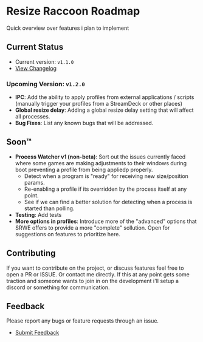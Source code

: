 # Resize Raccoon Roadmap

Quick overview over features i plan to implement

## Current Status
- Current version: `v1.1.0`
- [View Changelog](./CHANGELOG.md)

### Upcoming Version: `v1.2.0`
- **IPC**: Add the ability to apply profiles from external applications / scripts (manually trigger your profiles from a StreamDeck or other places)
- **Global resize delay**: Adding a global resize delay setting that will affect all processes.
- **Bug Fixes**: List any known bugs that will be addressed.

## Soon™
- **Process Watcher v1 (non-beta)**: Sort out the issues currently faced where some games are making adjustments to their windows during boot preventing a profile from being appliedp properly. 
    - Detect when a program is "ready" for receiving new size/position params. 
    - Re-enabling a profile if its overridden by the process itself at any point.
    - See if we can find a better solution for detecting when a process is started than polling.
- **Testing**: Add tests
- **More options in profiles**: Introduce more of the "advanced" options that SRWE offers to provide a more "complete" sollution. Open for suggestions on features to prioritize here.

## Contributing
If you want to contribute on the project, or discuss features feel free to open a PR or ISSUE. Or contact me directly. If this at any point gets some traction and someone wants to join in on the development i'll setup a discord or something for communication.

## Feedback
Please report any bugs or feature requests through an issue. 

- [Submit Feedback](https://github.com/mistenkt/resize-raccoon/issues)
